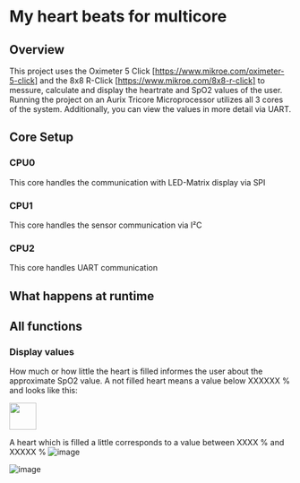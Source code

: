 # My heart beats for multicore

## Overview

This project uses the Oximeter 5 Click [https://www.mikroe.com/oximeter-5-click] and the 8x8 R-Click [https://www.mikroe.com/8x8-r-click] to messure, calculate and display the heartrate and SpO2 values of the user.
Running the project on an Aurix Tricore Microprocessor utilizes all 3 cores of the system. 
Additionally, you can view the values in more detail via UART.

## Core Setup

### CPU0
This core handles the communication with LED-Matrix display via SPI

### CPU1
This core handles the sensor communication via I²C

### CPU2
This core handles UART communication

## What happens at runtime

## All functions

### Display values

How much or how little the heart is filled informes the user about the approximate SpO2 value.
A not filled heart means a value below XXXXXX % and looks like this:

<img src="https://github.com/AndreasRichie/MES_SW_Project2_Fitzko_Reichenauer_Stifter/assets/90688800/879bb90f-7c17-49a4-8eb6-ed8257706553" width="48">

A heart which is filled a little corresponds to a value between XXXX % and XXXXX %
![image](https://github.com/AndreasRichie/MES_SW_Project2_Fitzko_Reichenauer_Stifter/assets/90688800/49ed1313-f028-4cf9-83a8-824a5104a355)

![image](https://github.com/AndreasRichie/MES_SW_Project2_Fitzko_Reichenauer_Stifter/assets/90688800/b0999573-0757-4726-b2e0-ac9409e5784f)



## 
